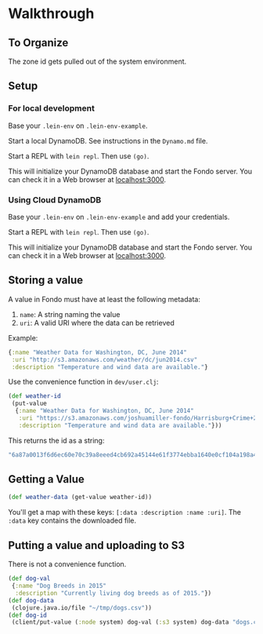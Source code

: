 # Walkthrough

## To Organize

The zone id gets pulled out of the system environment.

## Setup

### For local development

Base your `.lein-env` on `.lein-env-example`.

Start a local DynamoDB. See instructions in the `Dynamo.md` file.

Start a REPL with `lein repl`. Then use `(go)`.

This will initialize your DynamoDB database and start the Fondo server. You can
check it in a Web browser at [localhost:3000](http://localhost:3000).

### Using Cloud DynamoDB

Base your `.lein-env` on `.lein-env-example` and add your credentials.

Start a REPL with `lein repl`. Then use `(go)`.

This will initialize your DynamoDB database and start the Fondo server. You can
check it in a Web browser at [localhost:3000](http://localhost:3000).

## Storing a value

A value in Fondo must have at least the following metadata:

1. `name`: A string naming the value
2. `uri`: A valid URI where the data can be retrieved

Example:

```clj
{:name "Weather Data for Washington, DC, June 2014"
 :uri "http://s3.amazonaws.com/weather/dc/jun2014.csv"
 :description "Temperature and wind data are available."}
```

Use the convenience function in `dev/user.clj`:

```clj
(def weather-id
 (put-value
  {:name "Weather Data for Washington, DC, June 2014"
   :uri "https://s3.amazonaws.com/joshuamiller-fondo/Harrisburg+Crime+2014"
   :description "Temperature and wind data are available."}))
```

This returns the id as a string:

```clj
"6a87a0013f6d6ec60e70c39a8eeed4cb692a45144e61f3774ebba1640e0cf104a198a4c471835d5c12c7dba04fe42fe3"
```

## Getting a Value

```clj
(def weather-data (get-value weather-id))
```

You'll get a map with these keys: `[:data :description :name :uri]`. The `:data`
key contains the downloaded file.

## Putting a value and uploading to S3

There is not a convenience function.

```clj
(def dog-val
 {:name "Dog Breeds in 2015"
  :description "Currently living dog breeds as of 2015."})
(def dog-data
 (clojure.java.io/file "~/tmp/dogs.csv"))
(def dog-id
 (client/put-value (:node system) dog-val (:s3 system) dog-data "dogs.csv"))
```
